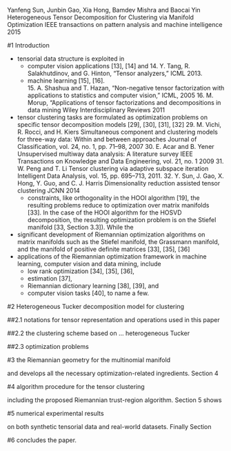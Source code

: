 Yanfeng Sun, Junbin Gao, Xia Hong, Bamdev Mishra and Baocai Yin
Heterogeneous Tensor Decomposition for Clustering via Manifold Optimization
IEEE transactions on pattern analysis and machine intelligence 2015

#1 Introduction

* tensorial data structure is exploited in 
  * computer vision applications [13], [14] and 
    14. Y. Tang, R. Salakhutdinov, and G. Hinton, 
      “Tensor analyzers,”
      ICML 2013.
  * machine learning [15], [16].  
    15. A. Shashua and T. Hazan, 
      “Non-negative tensor factorization 
        with applications to statistics and computer vision,”
      ICML, 2005
    16. M. Morup, 
      “Applications of tensor factorizations and decompositions in data mining
      Wiley Interdisciplinary Reviews 2011 
* tensor clustering tasks are formulated as optimization problems on specific
  tensor decomposition models [29], [30], [31], [32]
  29. M. Vichi, R. Rocci, and H. Kiers
    Simultaneous component and clustering models for three-way data: 
      Within and between approaches
      Journal of Classification, vol. 24, no.  1, pp. 71–98, 2007
  30. E. Acar and B. Yener
    Unsupervised multiway data analysis: A literature survey
    IEEE Transactions on Knowledge and Data Engineering, vol. 21, no. 1 2009
  31. W. Peng and T. Li
    Tensor clustering via adaptive subspace iteration
    Intelligent Data Analysis, vol. 15, pp. 695–713, 2011.
  32. Y. Sun, J. Gao, X. Hong, Y. Guo, and C. J. Harris
    Dimensionality reduction assisted tensor clustering
    JCNN 2014
  * constraints, like orthogonality in the HOOI algorithm [19], the resulting
    problems reduce to optimization over matrix manifolds [33]. In the case of
    the HOOI algorithm for the HOSVD decomposition, the resulting optimization
    problem is on the Stiefel manifold [33, Section 3.3]).  While the
* significant development of Riemannian optimization algorithms on matrix
  manifolds such as the Stiefel manifold, the Grassmann manifold, and the
  manifold of positive definite matrices [33], [35], [36] 
* applications of the Riemannian optimization framework in machine learning,
  computer vision and data mining, include 
  * low rank optimization [34], [35], [36], 
  * estimation [37], 
  * Riemannian dictionary learning [38], [39], and 
  * computer vision tasks [40], to name a few.

#2 Heterogeneous Tucker decomposition model for clustering

##2.1 notations for tensor representation and operations used in this paper 

##2.2 the clustering scheme based on ... heterogeneous Tucker

##2.3 optimization problems

#3 the Riemannian geometry for the multinomial manifold 

and develops all the necessary optimization-related ingredients.  Section 4

#4 algorithm procedure for the tensor clustering 

including the proposed Riemannian trust-region algorithm. Section 5 shows

#5 numerical experimental results 

on both synthetic tensorial data and real-world datasets.  Finally Section 

#6 concludes the paper.

